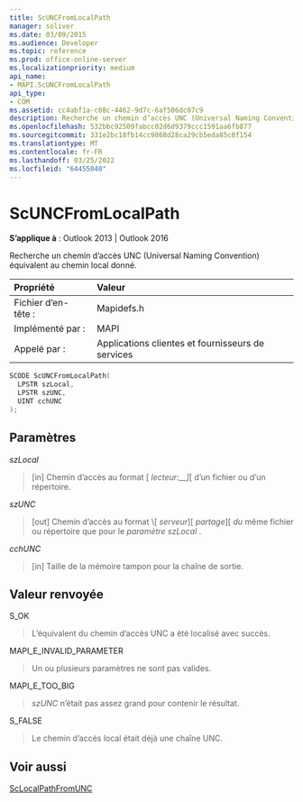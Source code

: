 ```yaml
---
title: ScUNCFromLocalPath
manager: soliver
ms.date: 03/09/2015
ms.audience: Developer
ms.topic: reference
ms.prod: office-online-server
ms.localizationpriority: medium
api_name:
- MAPI.ScUNCFromLocalPath
api_type:
- COM
ms.assetid: cc4abf1a-c08c-4462-9d7c-6af506dc07c9
description: Recherche un chemin d’accès UNC (Universal Naming Convention) équivalent au chemin local donné pour Outlook 2013 ou Outlook 2016.
ms.openlocfilehash: 532bbc92509fabcc02d6d9379ccc1591aa6fb877
ms.sourcegitcommit: 331e2bc18fb14cc9868d28ca29cb5eda85c8f154
ms.translationtype: MT
ms.contentlocale: fr-FR
ms.lasthandoff: 03/25/2022
ms.locfileid: "64455040"
---
```

# <a name="scuncfromlocalpath"></a>ScUNCFromLocalPath

  
  
**S’applique à** : Outlook 2013 | Outlook 2016 
  
Recherche un chemin d’accès UNC (Universal Naming Convention) équivalent au chemin local donné.
  
|Propriété |Valeur |
|:-----|:-----|
|Fichier d’en-tête :  <br/> |Mapidefs.h  <br/> |
|Implémenté par :  <br/> |MAPI  <br/> |
|Appelé par :  <br/> |Applications clientes et fournisseurs de services  <br/> |
   
```cpp
SCODE ScUNCFromLocalPath(
  LPSTR szLocal,
  LPSTR szUNC,
  UINT cchUNC
);
```

## <a name="parameters"></a>Paramètres

 _szLocal_
  
> [in] Chemin d’accès au format [ _lecteur:__]_\[ d’un fichier ou d’un répertoire.
    
 _szUNC_
  
> [out] Chemin d’accès au format \\[ _serveur_]\[ _partage_]\[ _du_ même fichier ou répertoire que pour le  _paramètre szLocal_ . 
    
 _cchUNC_
  
> [in] Taille de la mémoire tampon pour la chaîne de sortie.
    
## <a name="return-value"></a>Valeur renvoyée

S_OK
  
> L’équivalent du chemin d’accès UNC a été localisé avec succès.
    
MAPI_E_INVALID_PARAMETER
  
> Un ou plusieurs paramètres ne sont pas valides.
    
MAPI_E_TOO_BIG
  
>  _szUNC_ n’était pas assez grand pour contenir le résultat. 
    
S_FALSE
  
> Le chemin d’accès local était déjà une chaîne UNC.
    
## <a name="see-also"></a>Voir aussi



[ScLocalPathFromUNC](sclocalpathfromunc.md)


